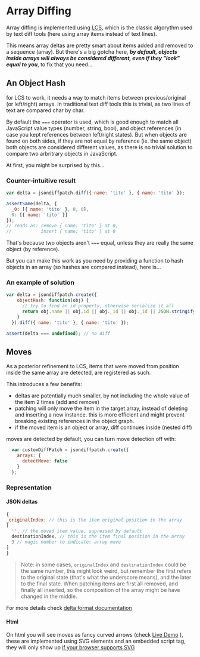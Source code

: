 Array Diffing
===========

Array diffing is implemented using [LCS](http://en.wikipedia.org/wiki/Longest_common_subsequence_problem), which is the classic algorythm used by text diff tools (here using array items instead of text lines).

This means array deltas are pretty smart about items added and removed to a sequence (array).
But there's a big gotcha here, ***by default, objects inside arrays will always be considered different, even if they "look" equal to you***, to fix that you need...

An Object Hash
------------

for LCS to work, it needs a way to match items between previous/original (or left/right) arrays.
In traditional text diff tools this is trivial, as two lines of text are compared char by char.

By default the ```===``` operator is used, which is good enough to match all JavaScript value types (number, string, bool), and object references (in case you kept references between left/right states).
But when objects are found on both sides, if they are not equal by reference (ie. the same object) both objects are  considered different values, as there is no trivial solution to compare two arbritrary objects in JavaScript.

At first, you might be surprised by this...

### Counter-intuitive result
``` javascript
var delta = jsondiffpatch.diff({ name: 'tito' }, { name: 'tito' });

assertSame(delta, { 
  _0: [{ name: 'tito' }, 0, 0], 
  0: [{ name: 'tito' }]
});
// reads as: remove { name: 'tito' } at 0, 
//           insert { name: 'tito' } at 0
```

That's because two objects aren't ```===``` equal, unless they are really the same object (by reference).

But you can make this work as you need by providing a function to hash objects in an array (so hashes are compared instead), here is...

### An example of solution
``` javascript
var delta = jsondiffpatch.create({
    objectHash: function(obj) {
      // try to find an id property, otherwise serialize it all
      return obj.name || obj.id || obj._id || obj._id || JSON.stringify(obj);
    }
  }).diff({ name: 'tito' }, { name: 'tito' });

assert(delta === undefined); // no diff
```

Moves
-----

As a posterior refinement to LCS, items that were moved from position inside the same array are detected, are registered as such.

This introduces a few benefits:
- deltas are potentially much smaller, by not including the whole value of the item 2 times (add and remove)
- patching will only move the item in the target array, instead of deleting and inserting a new instance. this is more efficient and might prevent breaking existing references in the object graph.
- if the moved item is an object or array, diff continues inside (nested diff)

moves are detected by default, you can turn move detection off with:
``` javascript
  var customDiffPatch = jsondiffpatch.create({
    arrays: {
      detectMove: false
    }
  };
```

### Representation

#### JSON deltas

``` js
{
_originalIndex: // this is the item original position in the array
[
  '', // the moved item value, supressed by default
  destinationIndex, // this is the item final position in the array
  3 // magic number to indicate: array move
]
}
```

> Note: in some cases, ```originalIndex``` and ```destinationIndex``` could be the same number, this might look weird, but remember the first refers to the original state (that's what the underscore means), and the later to the final state. When patching items are first all removed, and finally all inserted, so the composition of the array might be have changed in the middle.

For more details check [delta format documentation](deltas.md)

#### Html

On html you will see moves as fancy curved arrows (check [Live Demo](http://benjamine.github.com/JsonDiffPatch/demo/index.html) ), these are implemented using SVG elements and an embedded script tag, they will only show up [if your browser supports SVG](http://caniuse.com/svg)
